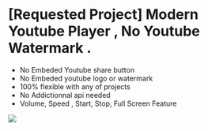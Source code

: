 # [Requested Project] Modern Youtube Player , No Youtube Watermark . 
<ul><li>No Embeded Youtube share button </li><li> No Embeded youtube logo or watermark </li><li> 100% flexible with any of projects</li><li> No Addictionnal api needed </li><li> Volume, Speed , Start, Stop, Full Screen Feature </li></ul>
<img src='https://github.com/onlycoder000/modern-youtube-player-for-website/raw/main/player.png'>
